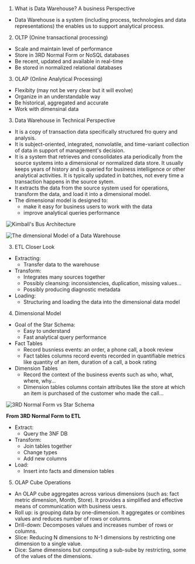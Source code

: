 1. What is Data Warehouse? A business Perspective
- Data Warehouse is a system (including process, technologies and data representations) the enables us to support analytical process.

2. OLTP (Onine transactional processing)
 - Scale and maintain level of performance
 - Store in 3RD Normal Form or NoSQL databases
 - Be recent, updated and available in real-time
 - Be stored in normalized relational databases


3. OLAP (Online Analytical Processing)
- Flexibity (may not be very clear but it will evolve)
- Organize in an understandable way
- Be historical, aggregated and accurate
- Work with dimensinal data

3. Data Warehouse in Technical Perspective
- It is a copy of transaction data specifically structured fro query and analysis. 
- It is subject-oriented, integrated, nonvolatile, and time-variant collection of data in support of management's decision.
- It is a system that retrieves and consolidates ata periodically from the source systems into a dimensional or normalized data store. It usually keeps years of history and is queried for business intelligence or other analytical activities. It is typically updated in batches, not every time a transaction happens in the source sytem.
- It extracts the data from the source system used for operations, transform the data, and load it into a dimensional model.
- The dimensional model is designed to:
    - make it easy for business users to work with the data
    - improve analytical queries performance

![Kimball's Bus Architecture](https://video.udacity-data.com/topher/2021/August/6112ddd2_l1-introduction-to-datawarehousing-3/l1-introduction-to-datawarehousing-3.png)

![The dimensional Model of a Data Warehouse](https://video.udacity-data.com/topher/2021/August/6111d21c_l1-introduction-to-datawarehousing-1/l1-introduction-to-datawarehousing-1.png)

3. ETL Closer Look
- Extracting:
    - Transfer data to the warehouse
- Transform:
    - Integrates many sources together
    - Possibly cleansing: inconsistencies, duplication, missing values...
    - Possibly producing diagnostic metadata
- Loading:
    - Structuring and loading the data into the dimensional data model

4. Dimensional Model
- Goal of the Star Schema:
    - Easy to understand
    - Fast analytical query performance
- Fact Tables
    - Record busniess events: an order, a phone call, a book review
    - Fact tables columns record events recorded in quantifiable metrics like quantity of an item, duration of a call, a book rating
- Dimension Tables
    - Record the context of the business events such as who, what, where, why...
    - Dimension tables columns contain attributes like the store at which an item is purchased of the customer who made the call...

![3RD Normal Form vs Star Schema](https://video.udacity-data.com/topher/2021/August/6111d490_l1-introduction-to-datawarehousing-2/l1-introduction-to-datawarehousing-2.png)

****From 3RD Normal Form to ETL****
- Extract:
    - Query the 3NF DB
- Transform:
    - Join tables together
    - Change types
    - Add new columns
- Load:
    - Insert into facts and dimension tables

5. OLAP Cube Operations
- An OLAP cube aggregates across various dimensions (such as: fact metric dimension, Month, Store). It provides a simplified and effective means of communication with business uesrs. 
- Roll up: is grouping data by one-dimension. It aggregates or combines values and reduces number of rows or columns.
- Drill-down: Decomposes values and increases number of rows or columns.
- Slice: Reducing N dimensions to N-1 dimensions by restricting one dimension to a single value.
- Dice: Same dimensions but computing a sub-sube by restricting, some of the values of the dimensions.